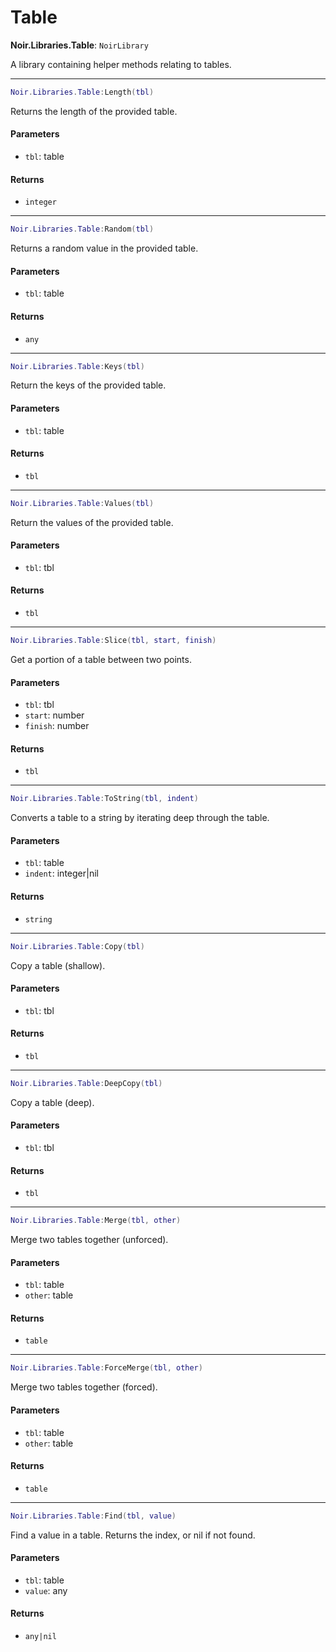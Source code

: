 # Table

**Noir.Libraries.Table**: `NoirLibrary`

A library containing helper methods relating to tables.

***

```lua
Noir.Libraries.Table:Length(tbl)
```

Returns the length of the provided table.

#### Parameters

* `tbl`: table

#### Returns

* `integer`

***

```lua
Noir.Libraries.Table:Random(tbl)
```

Returns a random value in the provided table.

#### Parameters

* `tbl`: table

#### Returns

* `any`

***

```lua
Noir.Libraries.Table:Keys(tbl)
```

Return the keys of the provided table.

#### Parameters

* `tbl`: table

#### Returns

* `tbl`

***

```lua
Noir.Libraries.Table:Values(tbl)
```

Return the values of the provided table.

#### Parameters

* `tbl`: tbl

#### Returns

* `tbl`

***

```lua
Noir.Libraries.Table:Slice(tbl, start, finish)
```

Get a portion of a table between two points.

#### Parameters

* `tbl`: tbl
* `start`: number
* `finish`: number

#### Returns

* `tbl`

***

```lua
Noir.Libraries.Table:ToString(tbl, indent)
```

Converts a table to a string by iterating deep through the table.

#### Parameters

* `tbl`: table
* `indent`: integer|nil

#### Returns

* `string`

***

```lua
Noir.Libraries.Table:Copy(tbl)
```

Copy a table (shallow).

#### Parameters

* `tbl`: tbl

#### Returns

* `tbl`

***

```lua
Noir.Libraries.Table:DeepCopy(tbl)
```

Copy a table (deep).

#### Parameters

* `tbl`: tbl

#### Returns

* `tbl`

***

```lua
Noir.Libraries.Table:Merge(tbl, other)
```

Merge two tables together (unforced).

#### Parameters

* `tbl`: table
* `other`: table

#### Returns

* `table`

***

```lua
Noir.Libraries.Table:ForceMerge(tbl, other)
```

Merge two tables together (forced).

#### Parameters

* `tbl`: table
* `other`: table

#### Returns

* `table`

***

```lua
Noir.Libraries.Table:Find(tbl, value)
```

Find a value in a table. Returns the index, or nil if not found.

#### Parameters

* `tbl`: table
* `value`: any

#### Returns

* `any|nil`

